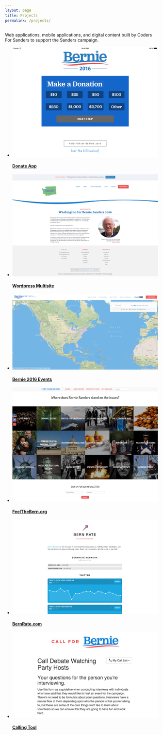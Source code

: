 ```yaml
---
layout: page
title: Projects
permalink: /projects/
---
```


<p>
  Web applications, mobile applications, and digital content built by Coders For Sanders to support the Sanders campaign.
</p>
<ul class="projects">
  <li>
    <a href="/projects/donate-app">
      <div class="img-wrapper">
        <img src="/img/donate-app.png" alt="Donate App" />
      </div>
      <h4>Donate App</h4>
    </a>
  </li>
  <li>
    <a href="/projects/wordpress-multisite">
      <div class="img-wrapper">
        <img src="/img/wordpress-multisite.png" alt="Wordpress Multisite" />
      </div>
      <h4>Wordpress Multisite</h4>
    </a>
  </li>
  <li>
    <a href="/projects/Bernie2016Events">
      <div class="img-wrapper">
        <img src="/img/event-map.png" alt="Bernie2016Events.org" />
      </div>
      <h4>Bernie 2016 Events</h4>
    </a>
  </li>
  <li>
    <a href="/projects/FeelTheBern">
      <div class="img-wrapper">
        <img src="/img/feelthebern.png" alt="FeelTheBern.org" />
      </div>
      <h4>FeelTheBern.org</h4>
    </a>
  </li>
  <li>
    <a href="/projects/BernRate">
      <div class="img-wrapper">
        <img src="/img/bernrate.png" alt="BernRate.com" />
      </div>
      <h4>BernRate.com</h4>
    </a>
  </li>
  <li>
    <a href="/projects/calling-tool">
      <div class="img-wrapper">
        <img src="/img/calling-tool.png" alt="Calling Tool" />
      </div>
      <h4>Calling Tool</h4>
    </a>
  </li>
</ul>